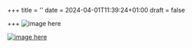 +++
title = ''
date = 2024-04-01T11:39:24+01:00
draft = false

+++
![image here](../images/explorer.png#center)


[![image here](../images/explorer-1.png#center)](../explorer-1)